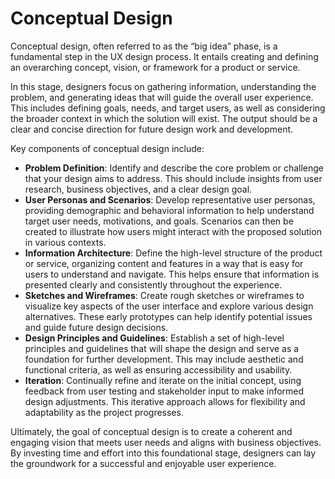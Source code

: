 # Conceptual Design

Conceptual design, often referred to as the “big idea” phase, is a fundamental step in the UX design process. It entails creating and defining an overarching concept, vision, or framework for a product or service.

In this stage, designers focus on gathering information, understanding the problem, and generating ideas that will guide the overall user experience. This includes defining goals, needs, and target users, as well as considering the broader context in which the solution will exist. The output should be a clear and concise direction for future design work and development.

Key components of conceptual design include:

- **Problem Definition**: Identify and describe the core problem or challenge that your design aims to address. This should include insights from user research, business objectives, and a clear design goal.
- **User Personas and Scenarios**: Develop representative user personas, providing demographic and behavioral information to help understand target user needs, motivations, and goals. Scenarios can then be created to illustrate how users might interact with the proposed solution in various contexts.
- **Information Architecture**: Define the high-level structure of the product or service, organizing content and features in a way that is easy for users to understand and navigate. This helps ensure that information is presented clearly and consistently throughout the experience.
- **Sketches and Wireframes**: Create rough sketches or wireframes to visualize key aspects of the user interface and explore various design alternatives. These early prototypes can help identify potential issues and guide future design decisions.
- **Design Principles and Guidelines**: Establish a set of high-level principles and guidelines that will shape the design and serve as a foundation for further development. This may include aesthetic and functional criteria, as well as ensuring accessibility and usability.
- **Iteration**: Continually refine and iterate on the initial concept, using feedback from user testing and stakeholder input to make informed design adjustments. This iterative approach allows for flexibility and adaptability as the project progresses.

Ultimately, the goal of conceptual design is to create a coherent and engaging vision that meets user needs and aligns with business objectives. By investing time and effort into this foundational stage, designers can lay the groundwork for a successful and enjoyable user experience.
